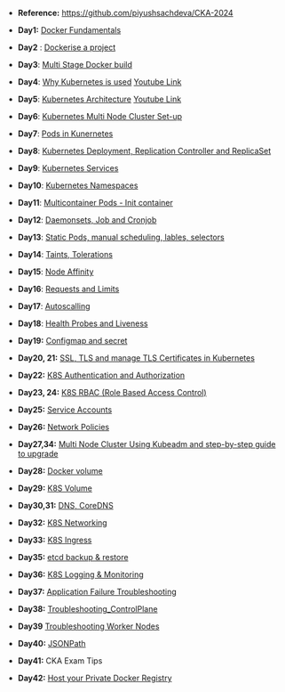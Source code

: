 - **Reference:** https://github.com/piyushsachdeva/CKA-2024
  
- **Day1:** [Docker Fundamentals](https://github.com/Ajit1279/GCP_Learning/blob/main/Docker_K8S/Docker/240815_DockerFundamentals.md)

- **Day2** : [Dockerise a project](https://github.com/Ajit1279/GCP_Learning/blob/main/Docker_K8S/Docker/240815_DockerOnVM.md)

- **Day3**: [Multi Stage Docker build](https://github.com/Ajit1279/GCP_Learning/blob/main/Docker_K8S/Docker/240817_MultiStageDocker.md)

- **Day4**: [Why Kubernetes is used](https://github.com/Ajit1279/GCP_Learning/blob/main/Docker_K8S/K8S/Notes_k8s.md) [Youtube Link](https://www.youtube.com/watch?v=lXs1VCWqIH4&list=PLl4APkPHzsUUOkOv3i62UidrLmSB8DcGC&index=5)

- **Day5**: [Kubernetes Architecture](https://github.com/Ajit1279/GCP_Learning/blob/main/Docker_K8S/K8S/Notes_k8s.md)  [Youtube Link](https://www.youtube.com/watch?v=SGGkUCctL4I&list=PLl4APkPHzsUUOkOv3i62UidrLmSB8DcGC&index=6)
   
- **Day6**: [Kubernetes Multi Node Cluster Set-up](https://github.com/Ajit1279/GCP_Learning/blob/main/Docker_K8S/K8S/KindClusters.md)

- **Day7**: [Pods in Kunernetes](https://github.com/Ajit1279/GCP_Learning/blob/main/Docker_K8S/K8S/KindClusters.md)
  
- **Day8**: [Kubernetes Deployment, Replication Controller and ReplicaSet](https://github.com/Ajit1279/GCP_Learning/blob/main/Docker_K8S/K8S/concepts/240908_Deployments_ReplicaSets_ReplicationController.md)

- **Day9**: [Kubernetes Services](https://github.com/Ajit1279/GCP_Learning/blob/main/Docker_K8S/K8S/concepts/240915_K8S_Services.md)
  
- **Day10**: [Kubernetes Namespaces](https://github.com/Ajit1279/GCP_Learning/blob/main/Docker_K8S/K8S/concepts/240101_Namespaces.md)
  
- **Day11**: [Multicontainer Pods - Init container](https://github.com/Ajit1279/GCP_Learning/blob/main/Docker_K8S/K8S/concepts/240927_MulticontainerPods.md)
  
- **Day12**: [Daemonsets, Job and Cronjob](https://github.com/Ajit1279/GCP_Learning/blob/main/Docker_K8S/K8S/concepts/240927_Daemonsets_Job_Cronjob.md)
  
- **Day13**: [Static Pods, manual scheduling, lables, selectors](https://github.com/Ajit1279/GCP_Learning/blob/main/Docker_K8S/K8S/concepts/241002_StaticPods_ManualScheduling.md)

- **Day14**: [Taints, Tolerations](https://github.com/Ajit1279/GCP_Learning/blob/main/Docker_K8S/K8S/concepts/241007_Taints_Tolerations.md)
  
- **Day15**: [Node Affinity](https://github.com/Ajit1279/GCP_Learning/blob/main/Docker_K8S/K8S/concepts/241015_NodeAffinity.md)
  
- **Day16**: [Requests and Limits](https://github.com/Ajit1279/GCP_Learning/blob/main/Docker_K8S/K8S/concepts/241017_Requests_Limits.md)
  
- **Day17**: [Autoscalling](https://github.com/Ajit1279/GCP_Learning/blob/main/Docker_K8S/K8S/concepts/241017_Autoscaling.md)
  
- **Day18**: [Health Probes and Liveness](https://github.com/Ajit1279/GCP_Learning/blob/main/Docker_K8S/K8S/concepts/241018_HealthProbes_Liveness.md)

- **Day19:** [Configmap and secret](https://github.com/Ajit1279/GCP_Learning/blob/main/Docker_K8S/K8S/concepts/241018_Configmap_Secret.md)
  
- **Day20, 21:** [SSL, TLS and manage TLS Certificates in Kubernetes](https://github.com/Ajit1279/GCP_Learning/blob/main/Docker_K8S/K8S/concepts/241018_TLSCerts_in_K8S.md)
   
- **Day22:** [K8S Authentication and Authorization](https://github.com/Ajit1279/GCP_Learning/blob/main/Docker_K8S/K8S/concepts/241019_Authentication_Authorization.md)
  
- **Day23, 24:** [K8S RBAC (Role Based Access Control)](https://github.com/Ajit1279/GCP_Learning/blob/main/Docker_K8S/K8S/concepts/241019_K8S_RBAC.md)
  
- **Day25:** [Service Accounts](https://github.com/Ajit1279/GCP_Learning/blob/main/Docker_K8S/K8S/concepts/241019_ServiceAccounts.md)
  
- **Day26:** [Network Policies](https://github.com/Ajit1279/GCP_Learning/blob/main/Docker_K8S/K8S/concepts/241019_NetworkPolicies.md)
  
- **Day27,34:** [Multi Node Cluster Using Kubeadm and step-by-step guide to upgrade](https://github.com/Ajit1279/GCP_Learning/blob/main/Docker_K8S/K8S/concepts/241021_MultinodeCluster_Kubeadm.md)
  
- **Day28:** [Docker volume](https://github.com/Ajit1279/GCP_Learning/blob/main/Docker_K8S/Docker/241021_DockerVolume.md)
  
- **Day29:** [K8S Volume](https://github.com/Ajit1279/GCP_Learning/blob/main/Docker_K8S/K8S/concepts/241021_K8S_Volume.md)
  
- **Day30,31:** [DNS, CoreDNS](https://github.com/Ajit1279/GCP_Learning/blob/main/Docker_K8S/K8S/concepts/241025_DNS_CoreDNS.md)
  
- **Day32:** [K8S Networking](https://github.com/Ajit1279/GCP_Learning/blob/main/Docker_K8S/K8S/concepts/241026_K8S_Networking.md)
  
- **Day33:** [K8S Ingress](https://github.com/Ajit1279/GCP_Learning/blob/main/Docker_K8S/K8S/concepts/241026_Ingress_IngressController.md)
  
- **Day35:** [etcd backup & restore](https://github.com/Ajit1279/GCP_Learning/blob/main/Docker_K8S/K8S/concepts/241027_ETCD_Backup.md)

- **Day36:** [K8S Logging & Monitoring](https://github.com/Ajit1279/GCP_Learning/blob/main/Docker_K8S/K8S/concepts/241028_Logging_Monitoring.md)

- **Day37:** [Application Failure Troubleshooting](https://github.com/Ajit1279/GCP_Learning/blob/main/Docker_K8S/K8S/concepts/241029_Troubleshooting_Application.md)

- **Day38:** [Troubleshooting_ControlPlane](https://github.com/Ajit1279/GCP_Learning/blob/main/Docker_K8S/K8S/concepts/241029_Troubleshooting_ControlPlane.md)

- **Day39** [Troubleshooting Worker Nodes](https://github.com/Ajit1279/GCP_Learning/blob/main/Docker_K8S/K8S/concepts/241029_Troubleshooting_WorkerNodes.md)

- **Day40:** [JSONPath](https://github.com/Ajit1279/GCP_Learning/blob/main/Docker_K8S/K8S/concepts/241029_JSONPath.md)

- **Day41:** CKA Exam Tips

- **Day42:** [Host your Private Docker Registry](https://github.com/Ajit1279/GCP_Learning/blob/main/Docker_K8S/K8S/concepts/241029_PrivateDockerRegistry.md) 
